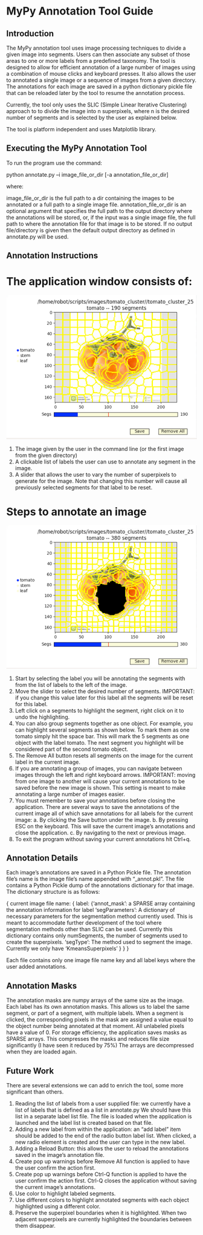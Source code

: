 # MyPy Annotation Tool Guide

## Introduction

The MyPy annotation tool uses image processing techniques to divide a given image into segments. Users can then associate any subset of those areas to one or more labels from a predefined taxonomy.  The tool is designed to allow for efficient annotation of a large number of images using a combination of mouse clicks and keyboard presses. It also allows the user to annotated a single image or a sequence of images from a given directory. The annotations for each image are saved in a python dictionary pickle file that can be reloaded later by the tool to resume the annotation process.

Currently, the tool only uses the SLIC (Simple Linear Iterative Clustering) approach to to divide the image into n superpixels, where n is the desired number of segments and is selected by the user as explained below.

The tool is platform independent and uses Matplotlib library.

## Executing the MyPy Annotation Tool

To run the program use the command:

python annotate.py –i image_file_or_dir [-a annotation_file_or_dir]

where:

image_file_or_dir is the full path to a dir containing the images to be annotated or a full path to a single image file.
annotation_file_or_dir is an optional argument that specifies the full path to the output directory where the annotations will be stored, or, if the input was a single image file, the full path to where the annotation file for that image is to be stored. If no output file/directory is given then the default output directory as defined in annotate.py will be used.

## Annotation Instructions

# The application window consists of:
![Application Window](https://github.com/ReemHal/Python_annotation_tool/blob/master/figures/tomato_cluster_190_segs.png)

1. The image given by the user in the command line (or the first image from the given directory)
2. A clickable list of labels the user can use to annotate any segment in the image.
3. A slider that allows the user to vary the number of superpixels to generate for the image. Note that changing this number will cause all previously selected segments for that label to be reset.

# Steps to annotate an image
![Application Window](https://github.com/ReemHal/Python_annotation_tool/blob/master/figures/tomato_annotated.png)

1. Start by selecting the label you will be annotating the segments with from the list of labels to the left of the image.
2. Move the slider to select the desired number of segments. IMPORTANT: if you change this value later for this label all the segments will be reset for this label.
3. Left click on a segments to highlight the segment, right click on it to undo the highlighting.
4. You can also group segments together as one object. For example, you can highlight several segments as shown below. To mark them as one tomato simply hit the space bar. This will mark the 5 segments as one object with the label tomato. The next segment you highlight will be considered part of the second tomato object.
5. The Remove All button resets all segments on the image for the current label in the current image. 
6. If you are annotating a group of images, you can navigate between images through the left and right keyboard arrows. IMPORTANT: moving from one image to another will cause your current annotations to be saved before the new image is shown. This setting is meant to make annotating a large number of images easier.
7. You must remember to save your annotations before closing the application. There are several ways to save the annotations of the current image all of which save annotations for all labels for the current image:
a. By clicking the Save button under the image.
b. By pressing ESC on the keyboard. This will save the current image’s annotations and close the application.
c. By navigating to the next or previous image.
8. To exit the program without saving your current annotations hit Ctrl+q.

## Annotation Details

Each image’s annotations are saved in a Python Pickle file. The annotation file’s name is the image file’s name appended with “_annot.pkl”. The file contains a Python Pickle dump of the annotations dictionary for that image. The dictionary structure is as follows:

{ current image file name:
{ label:
{‘annot_mask’: a SPARSE array containing the annotation information for label
‘segParameters’: A dictionary of necessary parameters for the segmentation method currently used. This is meant to accommodate further development of the tool where segmentation methods other than SLIC can be used. Currently this dictionary contains only numSegments, the number of segments used to create the superpixels.
‘segType’: The method used to segment the image. Currently we only have ‘KmeansSuperpixels’
}
}
}

Each file contains only one image file name key and all label keys where the user added annotations.

## Annotation Masks

The annotation masks are numpy arrays of the same size as the image. Each label has its own annotation masks. This allows us to label the same segment, or part of a segment, with multiple labels. 
When a segment is clicked, the corresponding pixels in the mask are assigned a value equal to the object number being annotated at that moment. All unlabeled pixels have a value of 0.
For storage efficiency, the application saves masks as SPARSE arrays. This compresses the masks and reduces file size significantly (I have seen it reduced by 75%) The arrays are decompressed when they are loaded again.


## Future Work
There are several extensions we can add to enrich the tool, some more significant than others.

1. Reading the list of labels from a user supplied file: we currently have a list of labels that is defined as a list in annotate.py We should have this list in a separate label list file. The file is loaded when the application is launched and the label list is created based on that file.
2. Adding a new label from within the application: an “add label” item should be added to the end of the radio button label list. When clicked, a new radio element is created and the user can type in the new label. 
3. Adding a Reload Button: this allows the user to reload the annotations saved in the image’s annotation file.
4. Create pop up warnings before Remove All function is applied to have the user confirm the action first.
5. Create pop up warnings before Ctrl-Q function is applied to have the user confirm the action first. Ctrl-Q closes the application without saving the current image’s annotations.
6. Use color to highlight labeled segments. 
7. Use different colors to highlight annotated segments with each object highlighted using a different color.
8. Preserve the superpixel boundaries when it is highlighted. When two adjacent superpixels are currently highlighted the boundaries between them disappear.
  

